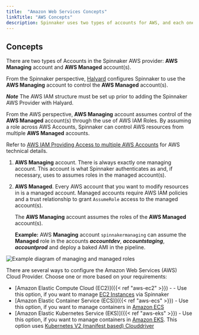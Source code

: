 ```yaml
---
title:  "Amazon Web Services Concepts"
linkTitle: "AWS Concepts"
description: Spinnaker uses two types of accounts for AWS, and each one performs a different duty. They are classified as either a managing or managed account.
---
```


## Concepts

There are two types of Accounts in the Spinnaker AWS provider: __AWS Managing__ account and __AWS Managed__ account(s).

From the Spinnaker perspective, [Halyard](https://www.spinnaker.io/reference/halyard/) configures Spinnaker to use the __AWS Managing__ account to control the __AWS Managed__ account(s).

**_Note_** The AWS IAM structure must be set up prior to adding the Spinnaker AWS Provider with Halyard.


From the AWS perspective, __AWS Managing__ account assumes control of the __AWS Managed__ account(s) through the use of AWS IAM Roles. By assuming a role across AWS Accounts, Spinnaker can control AWS resources from multiple __AWS Managed__ accounts.

Refer to [AWS IAM Providing Access to multiple AWS Accounts](https://docs.aws.amazon.com/IAM/latest/UserGuide/id_roles_common-scenarios_aws-accounts.html) for AWS technical details.


1. __AWS Managing__ account. There is always exactly one managing account. This
   account is what Spinnaker authenticates as and, if necessary, uses to assumes roles
   in the managed account(s).
2. __AWS Managed__. Every AWS account that you want to modify resources in is a
   managed account. Managed accounts require AWS IAM policies and a trust relationship to grant `AssumeRole` access to the
   managed account(s).

   The __AWS Managing__ account assumes the roles of the __AWS Managed__ account(s).

   __Example:__ AWS __Managing__ account `spinnakermanaging` can assume the __Managed__ role in the accounts __*accountdev*__, __*accountstaging*__, __*accountprod*__ and deploy a baked AMI in the pipeline.

![Example diagram of managing and managed roles](concepts.png)


There are several ways to configure the Amazon Web Services (AWS) Cloud Provider. Choose one or more based on your requirements:

* [Amazon Elastic Compute Cloud (EC2)]({{< ref "aws-ec2" >}}) - - Use this option, if you want to manage [EC2 Instances](https://aws.amazon.com/ec2/) via Spinnaker
* [Amazon Elastic Container Service (ECS)]({{< ref "aws-ecs" >}}) - Use this option, if you want to manage containers in [Amazon ECS](https://aws.amazon.com/ecs/)
* [Amazon Elastic Kubernetes Service (EKS)]({{< ref "aws-eks" >}}) - Use this option, if you want to manage containers in [Amazon EKS](https://aws.amazon.com/eks/). This option uses [Kubernetes V2 (manifest based) Clouddriver](/docs/setup/install/providers/kubernetes-v2)
